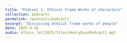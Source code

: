 ```yaml
---
title: "Podcast 1: Ethical Frame Works of characters"
collection: podcasts
permalink: /podcasts/podcast1
excerpt: "Discussing ethical frame works of people"
date: 2025-9-26
audio: ethics_fall2025/files/HenryEvanPodcast1.mp3
---
```


